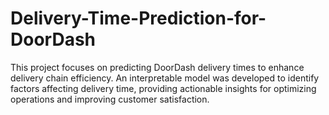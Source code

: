 # Delivery-Time-Prediction-for-DoorDash
This project focuses on predicting DoorDash delivery times to enhance delivery chain efficiency. An interpretable model was developed to identify factors affecting delivery time, providing actionable insights for optimizing operations and improving customer satisfaction.
